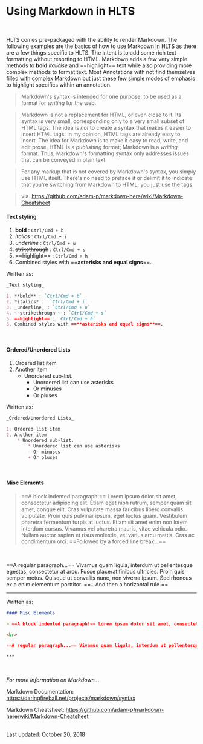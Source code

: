 # Using Markdown in HLTS

<br>

HLTS comes pre-packaged with the ability to render Markdown. The following examples are the basics of how to use Markdown in HLTS as there are a few things specific to HLTS. The intent is to add some rich text formatting without resorting to HTML. Markdown adds a few very simple methods to **bold** _italicise_ and ==highlight== text while also providing more complex methods to format text. Most Annotations with not find themselves filled with complex Markdown but just these few simple modes of emphasis to highlight specifics within an annotation.

>Markdown's syntax is intended for one purpose: to be used as a format for *writing* for the web.

>Markdown is not a replacement for HTML, or even close to it. Its syntax is very small, corresponding only to a very small subset of HTML tags. The idea is *not* to create a syntax that makes it easier to insert HTML tags. In my opinion, HTML tags are already easy to insert. The idea for Markdown is to make it easy to read, write, and edit prose. HTML is a *publishing* format; Markdown is a *writing* format. Thus, Markdown's formatting syntax only addresses issues that can be conveyed in plain text.

>For any markup that is not covered by Markdown's syntax, you simply use HTML itself. There's no need to preface it or delimit it to indicate that you're switching from Markdown to HTML; you just use the tags.

> via. <https://github.com/adam-p/markdown-here/wiki/Markdown-Cheatsheet>


#### Text styling

1. **bold** : `Ctrl/Cmd + b`
2. *italics* :  `Ctrl/Cmd + i`
3. _underline_ : `Ctrl/Cmd + u`
4. ~~strikethrough~~ : `Ctrl/Cmd + s`
5. ==highlight== : `Ctrl/Cmd + h`
6. Combined styles with ==**asterisks and equal signs**==.


Written as:

``` markdown
_Text styling_

1. **bold** : `Ctrl/Cmd + b`
2. *italics* :  `Ctrl/Cmd + i`
3. _underline_ : `Ctrl/Cmd + u`
4. ~~strikethrough~~ : `Ctrl/Cmd + s`
5. ==highlight== : `Ctrl/Cmd + h`
6. Combined styles with ==**asterisks and equal signs**==.
```

<br>

#### Ordered/Unordered Lists

1. Ordered list item
2. Another item
    * Unordered sub-list.
        * Unordered list can use asterisks
        - Or minuses
        + Or pluses


Written as:

``` markdown
_Ordered/Unordered Lists_

1. Ordered list item
2. Another item
    * Unordered sub-list.
        * Unordered list can use asterisks
        - Or minuses
        + Or pluses
```

<br>

#### Misc Elements

> ==A block indented paragraph!== Lorem ipsum dolor sit amet, consectetur adipiscing elit. Etiam eget nibh rutrum, semper quam sit amet, congue elit. Cras vulputate massa faucibus libero convallis vulputate. Proin quis pulvinar ipsum, eget luctus quam. Vestibulum pharetra fermentum turpis at luctus. Etiam sit amet enim non lorem interdum cursus. Vivamus vel pharetra mauris, vitae vehicula odio. Nullam auctor sapien et risus molestie, vel varius arcu mattis. Cras ac condimentum orci. ==Followed by a forced line break...==

<br>

==A regular paragraph...== Vivamus quam ligula, interdum ut pellentesque egestas, consectetur at arcu. Fusce placerat finibus ultricies. Proin quis semper metus. Quisque ut convallis nunc, non viverra ipsum. Sed rhoncus ex a enim elementum porttitor. ==...And then a horizontal rule.==

***


Written as:

``` markdown
#### Misc Elements

> ==A block indented paragraph!== Lorem ipsum dolor sit amet, consectetur adipiscing elit. Etiam eget nibh rutrum, semper quam sit amet, congue elit. Cras vulputate massa faucibus libero convallis vulputate. Proin quis pulvinar ipsum, eget luctus quam. Vestibulum pharetra fermentum turpis at luctus. Etiam sit amet enim non lorem interdum cursus. Vivamus vel pharetra mauris, vitae vehicula odio. Nullam auctor sapien et risus molestie, vel varius arcu mattis. Cras ac condimentum orci. ==Followed by a forced line break...==

<br>

==A regular paragraph...== Vivamus quam ligula, interdum ut pellentesque egestas, consectetur at arcu. Fusce placerat finibus ultricies. Proin quis semper metus. Quisque ut convallis nunc, non viverra ipsum. Sed rhoncus ex a enim elementum porttitor. ==...And then a horizontal rule.==

***
```

<br>

_For more information on Markdown..._

Markdown Documentation: <https://daringfireball.net/projects/markdown/syntax>

Markdown Cheatsheet: <https://github.com/adam-p/markdown-here/wiki/Markdown-Cheatsheet>

<br>

<div class="text upper faded">Last updated: October 20, 2018</div>